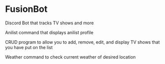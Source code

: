 # FusionBot
Discord Bot that tracks TV shows and more

Anilist command that displays anilist profile

CRUD program to allow you to add, remove, edit, and display TV shows that you have put on the list

Weather command to check current weather of desired location
